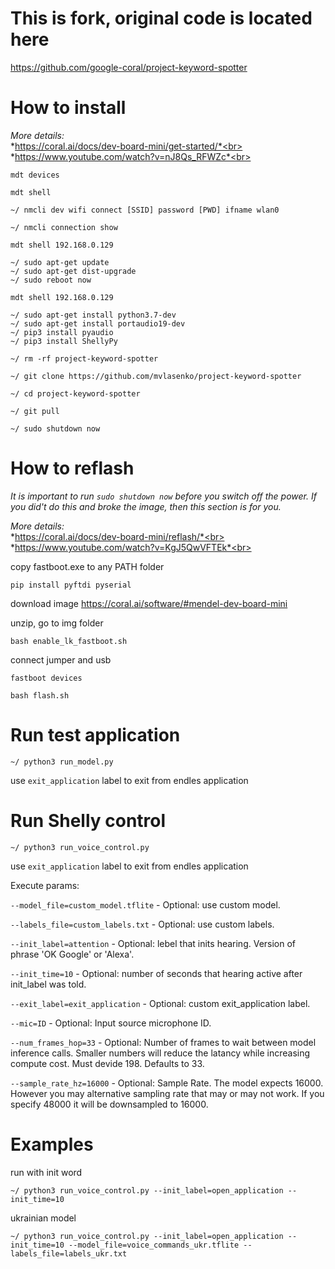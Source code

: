 # This is fork, original code is located here

https://github.com/google-coral/project-keyword-spotter

# How to install

*More details:*<br>
*https://coral.ai/docs/dev-board-mini/get-started/*<br>
*https://www.youtube.com/watch?v=nJ8Qs_RFWZc*<br>

```
mdt devices

mdt shell

~/ nmcli dev wifi connect [SSID] password [PWD] ifname wlan0

~/ nmcli connection show

mdt shell 192.168.0.129

~/ sudo apt-get update
~/ sudo apt-get dist-upgrade
~/ sudo reboot now

mdt shell 192.168.0.129

~/ sudo apt-get install python3.7-dev
~/ sudo apt-get install portaudio19-dev
~/ pip3 install pyaudio
~/ pip3 install ShellyPy

~/ rm -rf project-keyword-spotter

~/ git clone https://github.com/mvlasenko/project-keyword-spotter

~/ cd project-keyword-spotter

~/ git pull

~/ sudo shutdown now
```

# How to reflash

*It is important to run `sudo shutdown now` before you switch off the power. If you did't do this and broke the image, then this section is for you.*<br>

*More details:*<br>
*https://coral.ai/docs/dev-board-mini/reflash/*<br>
*https://www.youtube.com/watch?v=KgJ5QwVFTEk*<br>

copy fastboot.exe to any PATH folder

```
pip install pyftdi pyserial
```

download image
https://coral.ai/software/#mendel-dev-board-mini

unzip, go to img folder

```
bash enable_lk_fastboot.sh
```

connect jumper and usb

```
fastboot devices

bash flash.sh
```

# Run test application

```
~/ python3 run_model.py
```
use `exit_application` label to exit from endles application

# Run Shelly control

```
~/ python3 run_voice_control.py
```
use `exit_application` label to exit from endles application

Execute params:

`--model_file=custom_model.tflite` - Optional: use custom model.

`--labels_file=custom_labels.txt` - Optional: use custom labels.

`--init_label=attention` - Optional: lebel that inits hearing. Version of phrase 'OK Google' or 'Alexa'.

`--init_time=10` - Optional: number of seconds that hearing active after init_label was told.

`--exit_label=exit_application` - Optional: custom exit_application label.

`--mic=ID` - Optional: Input source microphone ID.

`--num_frames_hop=33` - Optional: Number of frames to wait between model inference calls. Smaller numbers will reduce the latancy while increasing compute cost. Must devide 198. Defaults to 33.

`--sample_rate_hz=16000` - Optional: Sample Rate. The model expects 16000. However you may alternative sampling rate that may or may not work. If you specify 48000 it will be downsampled to 16000.

# Examples

run with init word

```
~/ python3 run_voice_control.py --init_label=open_application --init_time=10
```

ukrainian model

```
~/ python3 run_voice_control.py --init_label=open_application --init_time=10 --model_file=voice_commands_ukr.tflite --labels_file=labels_ukr.txt
```
